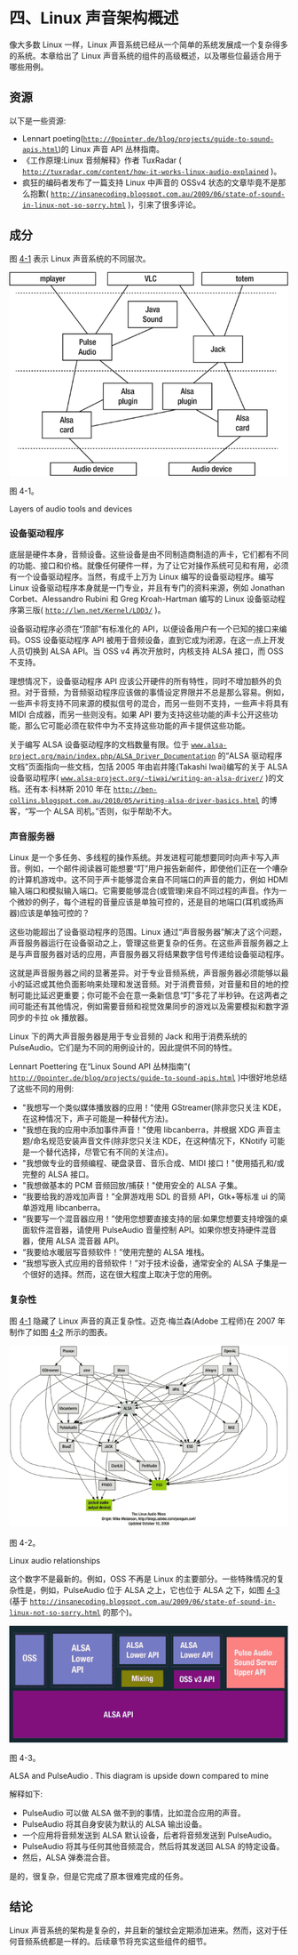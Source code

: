 # 四、Linux 声音架构概述

像大多数 Linux 一样，Linux 声音系统已经从一个简单的系统发展成一个复杂得多的系统。本章给出了 Linux 声音系统的组件的高级概述，以及哪些位最适合用于哪些用例。

## 资源

以下是一些资源:

*   Lennart poeting([`http://0pointer.de/blog/projects/guide-to-sound-apis.html`](http://0pointer.de/blog/projects/guide-to-sound-apis.html))的 Linux 声音 API 丛林指南。
*   《工作原理:Linux 音频解释》作者 TuxRadar ( [`http://tuxradar.com/content/how-it-works-linux-audio-explained`](http://tuxradar.com/content/how-it-works-linux-audio-explained) )。
*   疯狂的编码者发布了一篇支持 Linux 中声音的 OSSv4 状态的文章毕竟不是那么抱歉( [`http://insanecoding.blogspot.com.au/2009/06/state-of-sound-in-linux-not-so-sorry.html`](http://insanecoding.blogspot.com.au/2009/06/state-of-sound-in-linux-not-so-sorry.html) )，引来了很多评论。

## 成分

图 [4-1](#Fig1) 表示 Linux 声音系统的不同层次。

![A435426_1_En_4_Fig1_HTML.gif](img/A435426_1_En_4_Fig1_HTML.gif)

图 4-1。

Layers of audio tools and devices

### 设备驱动程序

底层是硬件本身，音频设备。这些设备是由不同制造商制造的声卡，它们都有不同的功能、接口和价格。就像任何硬件一样，为了让它对操作系统可见和有用，必须有一个设备驱动程序。当然，有成千上万为 Linux 编写的设备驱动程序。编写 Linux 设备驱动程序本身就是一门专业，并且有专门的资料来源，例如 Jonathan Corbet、Alessandro Rubini 和 Greg Kroah-Hartman 编写的 Linux 设备驱动程序第三版( [`http://lwn.net/Kernel/LDD3/`](http://lwn.net/Kernel/LDD3/) )。

设备驱动程序必须在“顶部”有标准化的 API，以便设备用户有一个已知的接口来编码。OSS 设备驱动程序 API 被用于音频设备，直到它成为闭源，在这一点上开发人员切换到 ALSA API。当 OSS v4 再次开放时，内核支持 ALSA 接口，而 OSS 不支持。

理想情况下，设备驱动程序 API 应该公开硬件的所有特性，同时不增加额外的负担。对于音频，为音频驱动程序应该做的事情设定界限并不总是那么容易。例如，一些声卡将支持不同来源的模拟信号的混合，而另一些则不支持，一些声卡将具有 MIDI 合成器，而另一些则没有。如果 API 要为支持这些功能的声卡公开这些功能，那么它可能必须在软件中为不支持这些功能的声卡提供这些功能。

关于编写 ALSA 设备驱动程序的文档数量有限。位于 [`www.alsa-project.org/main/index.php/ALSA_Driver_Documentation`](http://www.alsa-project.org/main/index.php/ALSA_Driver_Documentation) 的“ALSA 驱动程序文档”页面指向一些文档，包括 2005 年由岩井隆(Takashi Iwai)编写的关于 ALSA 设备驱动程序( [`www.alsa-project.org/∼tiwai/writing-an-alsa-driver/`](http://www.alsa-project.org/~tiwai/writing-an-alsa-driver/) )的文档。还有本·科林斯 2010 年在 [`http://ben-collins.blogspot.com.au/2010/05/writing-alsa-driver-basics.html`](http://ben-collins.blogspot.com.au/2010/05/writing-alsa-driver-basics.html) 的博客，“写一个 ALSA 司机。”否则，似乎帮助不大。

### 声音服务器

Linux 是一个多任务、多线程的操作系统。并发进程可能想要同时向声卡写入声音。例如，一个邮件阅读器可能想要“叮”用户报告新邮件，即使他们正在一个嘈杂的计算机游戏中。这不同于声卡能够混合来自不同端口的声音的能力，例如 HDMI 输入端口和模拟输入端口。它需要能够混合(或管理)来自不同过程的声音。作为一个微妙的例子，每个进程的音量应该是单独可控的，还是目的地端口(耳机或扬声器)应该是单独可控的？

这些功能超出了设备驱动程序的范围。Linux 通过“声音服务器”解决了这个问题，声音服务器运行在设备驱动之上，管理这些更复杂的任务。在这些声音服务器之上是与声音服务器对话的应用，声音服务器又将结果数字信号传递给设备驱动程序。

这就是声音服务器之间的显著差异。对于专业音频系统，声音服务器必须能够以最小的延迟或其他负面影响来处理和发送音频。对于消费音频，对音量和目的地的控制可能比延迟更重要；你可能不会在意一条新信息“叮”多花了半秒钟。在这两者之间可能还有其他情况，例如需要音频和视觉效果同步的游戏以及需要模拟和数字源同步的卡拉 ok 播放器。

Linux 下的两大声音服务器是用于专业音频的 Jack 和用于消费系统的 PulseAudio。它们是为不同的用例设计的，因此提供不同的特性。

Lennart Poettering 在“Linux Sound API 丛林指南”( [`http://0pointer.de/blog/projects/guide-to-sound-apis.html`](http://0pointer.de/blog/projects/guide-to-sound-apis.html) )中很好地总结了这些不同的用例:

*   "我想写一个类似媒体播放器的应用！"使用 GStreamer(除非您只关注 KDE，在这种情况下，声子可能是一种替代方法)。
*   "我想在我的应用中添加事件声音！"使用 libcanberra，并根据 XDG 声音主题/命名规范安装声音文件(除非您只关注 KDE，在这种情况下，KNotify 可能是一个替代选择，尽管它有不同的关注点)。
*   "我想做专业的音频编程、硬盘录音、音乐合成、MIDI 接口！"使用插孔和/或完整的 ALSA 接口。
*   "我想做基本的 PCM 音频回放/捕获！"使用安全的 ALSA 子集。
*   “我要给我的游戏加声音！”全屏游戏用 SDL 的音频 API，Gtk+等标准 ui 的简单游戏用 libcanberra。
*   “我要写一个混音器应用！”使用您想要直接支持的层:如果您想要支持增强的桌面软件混音器，请使用 PulseAudio 音量控制 API。如果你想支持硬件混音器，使用 ALSA 混音器 API。
*   “我要给水暖层写音频软件！”使用完整的 ALSA 堆栈。
*   “我想写嵌入式应用的音频软件！”对于技术设备，通常安全的 ALSA 子集是一个很好的选择。然而，这在很大程度上取决于您的用例。

### 复杂性

图 [4-1](#Fig1) 隐藏了 Linux 声音的真正复杂性。迈克·梅兰森(Adobe 工程师)在 2007 年制作了如图 [4-2](#Fig2) 所示的图表。

![A435426_1_En_4_Fig2_HTML.gif](img/A435426_1_En_4_Fig2_HTML.gif)

图 4-2。

Linux audio relationships

这个数字不是最新的。例如，OSS 不再是 Linux 的主要部分。一些特殊情况的复杂性是，例如，PulseAudio 位于 ALSA 之上，它也位于 ALSA 之下，如图 [4-3](#Fig3) (基于 [`http://insanecoding.blogspot.com.au/2009/06/state-of-sound-in-linux-not-so-sorry.html`](http://insanecoding.blogspot.com.au/2009/06/state-of-sound-in-linux-not-so-sorry.html) 的那个)。

![A435426_1_En_4_Fig3_HTML.gif](img/A435426_1_En_4_Fig3_HTML.gif)

图 4-3。

ALSA and PulseAudio . This diagram is upside down compared to mine

解释如下:

*   PulseAudio 可以做 ALSA 做不到的事情，比如混合应用的声音。
*   PulseAudio 将其自身安装为默认的 ALSA 输出设备。
*   一个应用将音频发送到 ALSA 默认设备，后者将音频发送到 PulseAudio。
*   PulseAudio 将其与任何其他音频混合，然后将其发送回 ALSA 的特定设备。
*   然后，ALSA 弹奏混合音。

是的，很复杂，但是它完成了原本很难完成的任务。

## 结论

Linux 声音系统的架构是复杂的，并且新的皱纹会定期添加进来。然而，这对于任何音频系统都是一样的。后续章节将充实这些组件的细节。